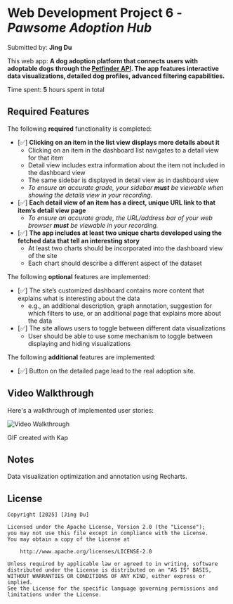# Web Development Project 6 - _Pawsome Adoption Hub_

Submitted by: **Jing Du**

This web app: **A dog adoption platform that connects users with adoptable dogs through the [Petfinder API](https://www.petfinder.com/developers/). The app features interactive data visualizations, detailed dog profiles, advanced filtering capabilities.**

Time spent: **5** hours spent in total

## Required Features

The following **required** functionality is completed:

- [✅] **Clicking on an item in the list view displays more details about it**
  - Clicking on an item in the dashboard list navigates to a detail view for that item
  - Detail view includes extra information about the item not included in the dashboard view
  - The same sidebar is displayed in detail view as in dashboard view
  - _To ensure an accurate grade, your sidebar **must** be viewable when showing the details view in your recording._
- [✅] **Each detail view of an item has a direct, unique URL link to that item’s detail view page**
  - _To ensure an accurate grade, the URL/address bar of your web browser **must** be viewable in your recording._
- [✅] **The app includes at least two unique charts developed using the fetched data that tell an interesting story**
  - At least two charts should be incorporated into the dashboard view of the site
  - Each chart should describe a different aspect of the dataset

The following **optional** features are implemented:

- [✅] The site’s customized dashboard contains more content that explains what is interesting about the data
  - e.g., an additional description, graph annotation, suggestion for which filters to use, or an additional page that explains more about the data
- [✅] The site allows users to toggle between different data visualizations
  - User should be able to use some mechanism to toggle between displaying and hiding visualizations

The following **additional** features are implemented:

- [✅] Button on the detailed page lead to the real adoption site.

## Video Walkthrough

Here's a walkthrough of implemented user stories:

<img src='demopart2.gif' title='Video Walkthrough' width='' alt='Video Walkthrough' />

GIF created with Kap

## Notes

Data visualization optimization and annotation using Recharts.

## License

    Copyright [2025] [Jing Du]

    Licensed under the Apache License, Version 2.0 (the "License");
    you may not use this file except in compliance with the License.
    You may obtain a copy of the License at

        http://www.apache.org/licenses/LICENSE-2.0

    Unless required by applicable law or agreed to in writing, software
    distributed under the License is distributed on an "AS IS" BASIS,
    WITHOUT WARRANTIES OR CONDITIONS OF ANY KIND, either express or implied.
    See the License for the specific language governing permissions and
    limitations under the License.
